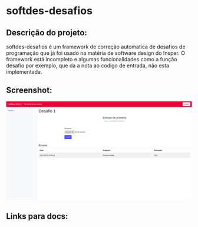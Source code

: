 # softdes-desafios

## Descrição do projeto:
softdes-desafios é um framework de correção automatica de desafios de programação que já foi usado na matéria de software design do Insper. O framework está incompleto e algumas funcionalidades como a função desafio por exemplo, que da a nota ao codigo de entrada, não esta implementada.

## Screenshot:
![screenshot](images/Screenshot.png)

## Links para docs:
